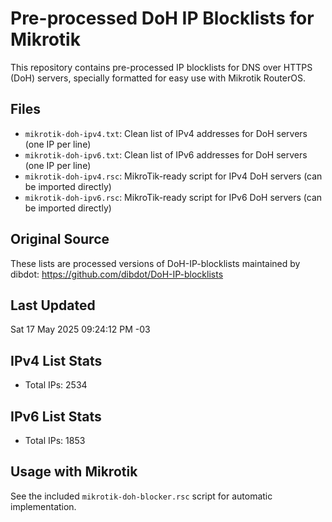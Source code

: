 # Pre-processed DoH IP Blocklists for Mikrotik

This repository contains pre-processed IP blocklists for DNS over HTTPS (DoH) servers, specially formatted for easy use with Mikrotik RouterOS.

## Files
- `mikrotik-doh-ipv4.txt`: Clean list of IPv4 addresses for DoH servers (one IP per line)
- `mikrotik-doh-ipv6.txt`: Clean list of IPv6 addresses for DoH servers (one IP per line)
- `mikrotik-doh-ipv4.rsc`: MikroTik-ready script for IPv4 DoH servers (can be imported directly)
- `mikrotik-doh-ipv6.rsc`: MikroTik-ready script for IPv6 DoH servers (can be imported directly)

## Original Source
These lists are processed versions of DoH-IP-blocklists maintained by dibdot:
https://github.com/dibdot/DoH-IP-blocklists

## Last Updated
Sat 17 May 2025 09:24:12 PM -03

## IPv4 List Stats
- Total IPs: 2534

## IPv6 List Stats
- Total IPs: 1853

## Usage with Mikrotik
   See the included `mikrotik-doh-blocker.rsc` script for automatic implementation.
